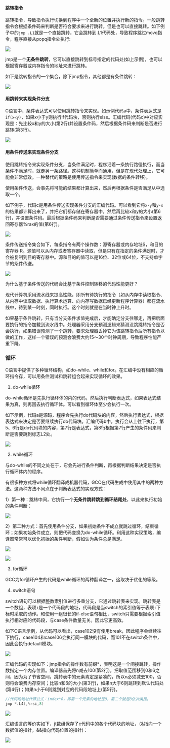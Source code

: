 #### 跳转指令

跳转指令，导致指令执行切换到程序中一个全新的位置并执行新的指令。一般跳转指令会根据条件码来判断是否符合要求来进行跳转。但是也可以直接跳转。如下例子中的```jmp .L1```就是一个直接跳转，它会跳转到.L1代码处，导致程序跳过movq指令，程序直接从popq指令处执行:



![](../images/cs/16.png)

jmp是一个**无条件跳转**，它可以直接跳转到标号指定的代码处(如上示例)，也可以根据寄存器或内存指令的地址来进行跳转。

如下是跳转指令的一个集合，除下jmp指令，其他都是有条件跳转：

![](../images/cs/17.png)

#### 用跳转来实现条件分支

C语言中，条件表达式可以使用跳转指令来实现。如示例代码a中，条件表达式是```if(x<y)```，如果x小于y则执行if代码块，否则执行else。汇编代码(代码c)中对应实现是：先比较x和y的大小(第2行)并设置条件码，然后根据条件码来判断是否进行跳转(第3行)。

![](../images/cs/21.png)

#### 用条件传送来实现条件分支

使用跳转指令来实现条件分支，当条件满足时，程序沿着一条执行路径执行，而当条件不满足时，就走另一条路径。这种机制简单而通用，但是在现代处理上，它可能会非常低效。一种替代的策略是使用传送指令来实现(数据的条件转移)。

使用条件传送，会事先将可能的结果都计算出来，然后再根据条件是否满足从中选取一个。

如下例子，代码c是用条件传送实现条件分支的汇编代码。可以看到它将```x-y```和``y-x``的结果都计算出来了，并把它们都存储在寄存器中，然后再比较x和y的大小(第6行)，并设置条件码。最后根据条件码来判断是否需要通过条件传送指令来设置返回寄存器%rax的值(第6行)。

![](../images/cs/22.png)

条件传送指令集合如下，每条指令有两个操作数：源寄存器或内存地址S，和目的寄存器 R。源值可以从内存或者寄存器中读取，但是只有在指定的条件满足时，才会被复制到目的寄存器中。源和目的的值可以是16位、32位或64位，不支持单字节的条件传送。

![](../images/cs/23.png)

为什么基于条件传送的代码会比基于条件控制转移的代码性能更好？

现代计算机采用流水线来提高性能，即所有待执行的指令（如从内存中读取指令、从内存中读取数据、执行算术运算、向内存写数据已经更新程序计算器）都在流水线中，待到某一时刻，同时执行。这个时刻就是在当时钟上升时。

如果基于条件跳转，只有当分支条件求值完成后，才能确定分支往哪走，再把后面要执行的指令加载到流水线中。处理器采用分支预测逻辑来猜测没跳跳转指令是否会执行，如果错误预测了一个跳转，要求处理器丢掉它为该跳转指令后所有指令以做的工作，这样一个错误的预测会浪费大约15～30个时钟周期，导致程序性能严重下降。

### 循环

C语言中提供了多种循环结构，如do-while、while和for。在汇编中没有相应的循环指令存，可以用条件测试和跳转组合起来实现循环的效果。

1. do-while循环

do-while循环是先执行循环体的内的代码，然后执行判断表达式，如果表达式结果为真，则再回去执行循环体。可以看到循环体至少会执行一次。

如下示例，代码a是源码，程序会先执行do代码块的内容，然后执行表达式，根据表达式来决定是否要继续执行do代码块。汇编代码b中，执行会从上往下执行，第5、6行是do代码块的内容，第7行是表达式，第8行根据第7行产生的条件码来判断是否要跳到标志L2处。

![](../images/cs/24.png)

2. while循环

与do-while的不同之处在于，它会先进行条件判断，再根据判断结果决定是否执行循环体内的程序。

有很多种方式将while循环翻译成机器代码，GCC在代码生成中使用其中的两种方法。这两种方法不同点在于判断表达式的实现方式：

1）第一种：跳转中间，它执行一个**无条件跳转跳到循环结尾处**，以此来执行初始的条件判断：

![](../images/cs/25.png)

2）第二种方式：首先使用条件分支，如果初始条件不成立就跳过循环，结束循环；如果初始条件成立，则把代码变换为do-while循环。利用这种实现策略，编译器常常可以优化初始的条件判断，假如认为条件总是满足。	

![](../images/cs/26.png)

![](../images/cs/27.png)

3. for循环

GCC为for循环产生的代码是while循环的两种翻译之一，这取决于优化的等级。

4. switch语句

switch语句可以根据整数索引值进行多重分支，它通过跳转表来实现。跳转表是一个数组，表项```i```是一个代码段的地址，代码段是当switch的索引值等于表项```i```下标时采取的动作。和使用一组很长的if-else语句相比，switch只需要根据索引值执行相对应的代码段，与case条件数量无关。因此它更高效。

如下C语言示例，从代码可以看出，case102没有使用break，因此程序会继续往下执行，case104和case106会执行同一模块的代码，而101不在switch条件中，因此会执行default模块。

![](../images/cs/29.png)

汇编代码的实现如下：jmp指令的操作数有前缀*，表明这是一个间接跳转，操作数指定一个内存位置。编译器首先将n减去100(第2行)，把取值范围移到0和6之间，因为为了节省空间，跳转表中的元素肯定是紧凑的，所以n必须减去100，否则将会浪费内存空间；比较n和6的大小(第3行)，如果n大于6则跳转到默认代码处(第4行)；如果n小于6则跳到对应的代码段地址上(第5行)。

```c
//代码段地址计算公式：index*8，即第一个元素的地址是0，第二个就是8依次类推。
jmp *.L4(,%rsi,8)
```

![](../images/cs/30.png)

汇编语言的等价实如下，jt数组保存了c代码中的各个代码块的地址，（&指向一个数据值的指针，&&指向代码位置的指针)：

![](../images/cs/31.png)
